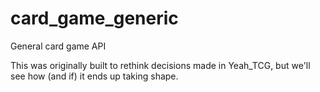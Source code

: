 # card_game_generic

General card game API

This was originally built to rethink decisions made in Yeah_TCG, but we'll see how (and if) it ends up taking shape.
